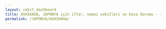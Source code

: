 ```yaml
---
layout: vakit_dashboard
title: ASHIKAGA, JAPONYA için iftar, namaz vakitleri ve hava durumu - ilçe/eyalet seç
permalink: /JAPONYA/ASHIKAGA/
---
```


<script type="text/javascript">
  var GLOBAL_COUNTRY = 'JAPONYA';
  var GLOBAL_CITY = 'ASHIKAGA';
  var GLOBAL_STATE = '';
  var lat = 72;
  var lon = 21;
</script>
